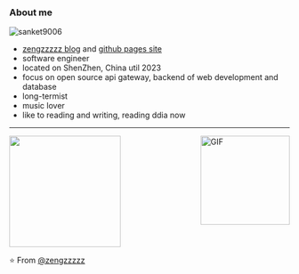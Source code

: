 ### About me

<p align="left"> <img src="https://komarev.com/ghpvc/?username=zengzzzzz" alt="sanket9006" /> </p> 

- [zengzzzzz blog](https://www.cnblogs.com/zengzzzzz/) and [github pages site](https://zengzzzzz.github.io/) 
- software engineer
- located on ShenZhen, China util 2023
- focus on open source api gateway, backend of web development and database
- long-termist 
- music lover
- like to reading and writing, reading ddia now

---

<img align="right" alt="GIF" height="160px" src="https://media.giphy.com/media/du3J3cXyzhj75IOgvA/giphy.gif" />

<a href="/">
  <img height="200" src="https://github-readme-stats.vercel.app/api?username=zengzzzzz&show_icons=true&include_all_commits=true&count_private=true&title_color=333" />
</a>

⭐️ From [@zengzzzzz](https://github.com/zengzzzzz)